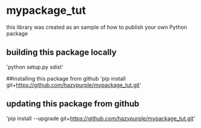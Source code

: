 # mypackage_tut

this library was created as an sample of how to publish your own Python package

## building this package locally
'python setup.py sdist'

##installing this package from github
'pip install git+https://github.com/hazypurple/mypackage_tut.git'

## updating this package from github
'pip install --upgrade git+https://github.com/hazypurple/mypackage_tut.git'
